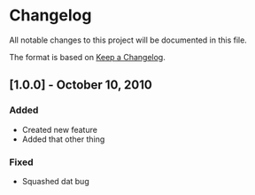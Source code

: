 # Changelog
All notable changes to this project will be documented in this file.

The format is based on [Keep a Changelog](https://keepachangelog.com/en/1.0.0/).

## [1.0.0] - October 10, 2010

### Added
- Created new feature
- Added that other thing

### Fixed
- Squashed dat bug

